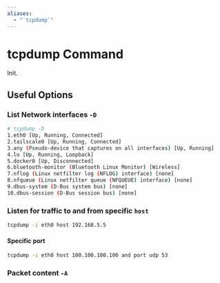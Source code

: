 ```yaml
---
aliases:
  - "`tcpdump`"
---
```


# tcpdump Command
Init.
## Useful Options
### List Network interfaces `-D`
```bash
# tcpdump -D
1.eth0 [Up, Running, Connected]
2.tailscale0 [Up, Running, Connected]
3.any (Pseudo-device that captures on all interfaces) [Up, Running]
4.lo [Up, Running, Loopback]
5.docker0 [Up, Disconnected]
6.bluetooth-monitor (Bluetooth Linux Monitor) [Wireless]
7.nflog (Linux netfilter log (NFLOG) interface) [none]
8.nfqueue (Linux netfilter queue (NFQUEUE) interface) [none]
9.dbus-system (D-Bus system bus) [none]
10.dbus-session (D-Bus session bus) [none]
```
### Listen for traffic to and from specific `host`
```bash
tcpdump -i eth0 host 192.168.5.5
```
#### Specific port
```bash
tcpdump -i eth0 host 100.100.100.100 and port udp 53
```
### Packet content `-A`
